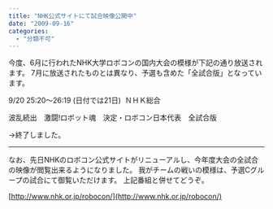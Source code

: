 ```yaml
---
title: "NHK公式サイトにて試合映像公開中"
date: "2009-09-16"
categories: 
  - "分類不可"
---
```


今度、6月に行われたNHK大学ロボコンの国内大会の模様が下記の通り放送されます。 7月に放送されたものとは異なり、予選も含めた「全試合版」となっています。

9/20 25:20～26:19 (日付では21日)  ＮＨＫ総合 

波乱続出　激闘!ロボット魂　決定・ロボコン日本代表　全試合版

→終了しました。

* * *

なお、先日NHKのロボコン公式サイトがリニューアルし、今年度大会の全試合の映像が閲覧出来るようになりました。 我がチームの戦いの模様は、予選Cグループの試合にて御覧いただけます。 上記番組と併せてどうぞ。

[http://www.nhk.or.jp/robocon/](http://www.nhk.or.jp/robocon/)
